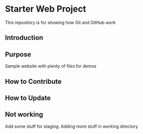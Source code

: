 # Starter Web Project

This repository is for showing how Git and GitHub work

## Introduction

## Purpose

Sample website with plenty of files for demos

## How to Contribute

## How to Update

## Not working

Add some stuff for staging.
Adding more stuff in working directory



